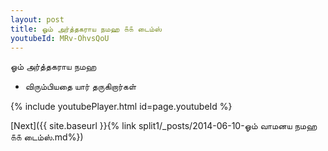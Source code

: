 ```yaml
---
layout: post
title: ஓம் அர்த்தகராய நமஹ ௧௧ டைம்ஸ்
youtubeId: MRv-OhvsQoU
---
```

 
 
 ஓம் அர்த்தகராய நமஹ  
 
 -  விரும்பியதை யார் தருகிறார்கள் 
 
  
 
  
 
 
 
 
 
 


{% include youtubePlayer.html id=page.youtubeId %}
 
[Next]({{ site.baseurl }}{% link  split1/_posts/2014-06-10-ஓம் வாமனய நமஹ ௧௧ டைம்ஸ்.md%})
 
